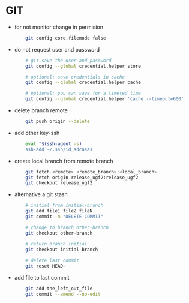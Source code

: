 GIT
===

* for not monitor change in permision
    ```bash
        git config core.filemode false
    ```

* do not request user and password 

    ```bash
        # git save the user and password 
        git config --global credential.helper store

        # optional: save credentials in cache 
        git config --global credential.helper cache

        # optional: you can save for a limeted time
        git config --global credential.helper 'cache --timeout=600'
    ```

* delete branch remote
    ```bash
        git push origin --delete
    ```

* add other key-ssh

    ```bash
        eval "$(ssh-agent -s)
        ssh-add ~/.ssh/id_sdcasas
    ```

* create local branch from remote branch

    ```bash
        git fetch <remote> <remote_branch>:<local_branch>
        git fetch origin release_ugf2:release_ugf2
        git checkout release_ugf2
    ```

* alternative a git stash

    ```bash
        # initial from initial-branch
        git add file1 file2 fileN
        git commit -m "DELETE COMMIT"

        # change to branch other-branch
        git checkout other-branch

        # return branch initial
        git checkout initial-branch
        
        # delete last commit
        git reset HEAD~
    ```

* add file to last commit
    ```bash
        git add the_left_out_file
        git commit --amend --no-edit
    ```